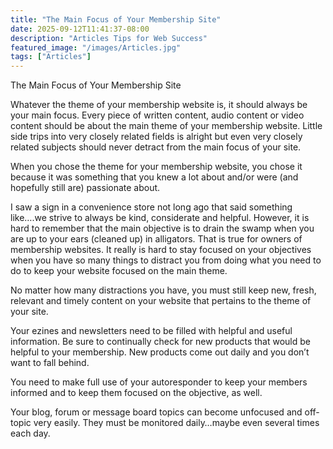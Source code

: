 ```yaml
---
title: "The Main Focus of Your Membership Site"
date: 2025-09-12T11:41:37-08:00
description: "Articles Tips for Web Success"
featured_image: "/images/Articles.jpg"
tags: ["Articles"]
---
```


The Main Focus of Your Membership Site

Whatever the theme of your membership website is, it should always be your main focus. Every piece of written content, audio content or video content should be about the main theme of your membership website. Little side trips into very closely related fields is alright but even very closely related subjects should never detract from the main focus of your site. 

When you chose the theme for your membership website, you chose it because it was something that you knew a lot about and/or were (and hopefully still are) passionate about. 

I saw a sign in a convenience store not long ago that said something like….we strive to always be kind, considerate and helpful. However, it is hard to remember that the main objective is to drain the swamp when you are up to your ears (cleaned up) in alligators. That is true for owners of membership websites. It really is hard to stay focused on your objectives when you have so many things to distract you from doing what you need to do to keep your website focused on the main theme.

No matter how many distractions you have, you must still keep new, fresh, relevant and timely content on your website that pertains to the theme of your site. 

Your ezines and newsletters need to be filled with helpful and useful information. Be sure to continually check for new products that would be helpful to your membership. New products come out daily and you don’t want to fall behind.  

You need to make full use of your autoresponder to keep your members informed and to keep them focused on the objective, as well. 

Your blog, forum or message board topics can become unfocused and off-topic very easily. They must be monitored daily…maybe even several times each day. 



